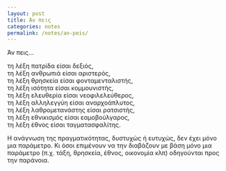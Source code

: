 ```yaml
---
layout: post
title: Άν πεις
categories: notes
permalink: /notes/an-peis/
---
```


Άν πεις...

τη λέξη πατρίδα είσαι δεξιός,  
τη λέξη ανθρωπιά είσαι αριστερός,  
τη λέξη θρησκεία είσαι φονταμενταλιστής,  
τη λέξη ισότητα είσαι κομμουνιστής,  
τη λέξη ελευθερία είσαι νεοφιλελεύθερος,    
τη λέξη αλληλεγγύη είσαι αναρχοάπλυτος,   
τη λέξη λαθρομετανάστης είσαι ρατσιστής,  
τη λέξη εθνικισμός είσαι εαμοβούλγαρος,  
τη λέξη έθνος είσαι ταγματασφαλίτης.  

Η ανάγνωση της πραγματικότητας, δυστυχώς ή ευτυχώς, δεν έχει μόνο μια παράμετρο. Κι όσοι επιμένουν να την διαβάζουν με βάση μόνο μια παράμετρο (π.χ. τάξη, θρησκεία, έθνος, οικονομία κλπ) οδηγούνται προς την παράνοια.